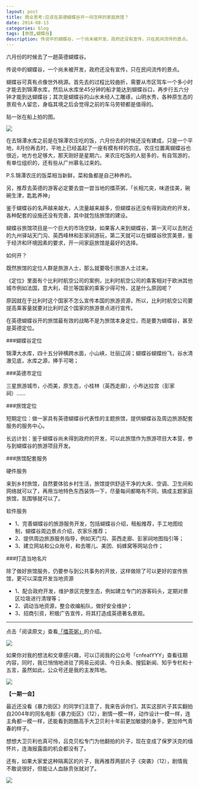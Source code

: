 ```yaml
---
layout: post
title: 商业思考:应该在英德蝴蝶谷开一间怎样的家庭旅馆？
date: 2014-08-13
categories: blog
tags: [旅馆,蝴蝶谷]
description: 传说中的蝴蝶谷，一个尚未被开发，政府还没有宣传，只在民间流传的景点。
---
```


六月份的时候去了一趟英德蝴蝶谷。

传说中的蝴蝶谷，一个尚未被开发，政府还没有宣传，只在民间流传的景点。

蝴蝶谷可真有点像世外桃源。首先去的过程比较曲折，需要从市区驾车一个多小时才能去到锦潭水库，然后从水库坐45分钟的船才能达到蝴蝶谷口，再步行五六分钟才能到达蝴蝶谷；其次是蝴蝶谷的山水未经人工雕琢，山明水秀，各种原生态的景观令人留恋，身临其境之后会觉得之前的车马劳顿都是值得的。

贴一张在船上拍的图。


![](http://cnfeat.qiniudn.com/DSC02320.JPG)


在去锦潭水库之前是在锦潭农庄吃的饭，六月份去的时候还没有建成，只是一个平地，8月份再去时，平地上已经盖起了一座有模有样的农庄。农庄位置离蝴蝶谷也很近，地方也足够大，那天刚好是星期六，来农庄吃饭的人挺多的，有自驾游的，有单位组织的，还有些从广州慕名过来的。

P.S.锦潭农庄的饭菜相当新鲜，菜和鱼都是自己种养的。

另，推荐去英德的游客必定要去尝一尝当地的擂茶粥，「长相兀突，味道佳美，碗碗生津，匙匙养神」

鉴于蝴蝶谷的名声越来越大，人流量越来越多，但蝴蝶谷还没有得到政府的开发，各种配套的设施还没有完善，其中就包括旅馆的建设。

蝴蝶谷旅馆项目是一个巨大的市场空缺，如果客人来到蝴蝶谷，第一天可以去附近的九州驿站天门沟、英西峰林和彭家祠游玩，第二天就可以在蝴蝶谷欣赏美景，鉴于经济和环境因素的要求，开一间家庭旅馆是最好的选择。


如何开？


既然旅馆的定位人群是旅游人士，那么就要吸引旅游人士过来。

《定位》里面有个比利时航空公司的案例，比利时航空公司的乘客相对于欧洲其他城市例如法国，意大利，荷兰等国家的乘客少得可怜，这是什么原因呢？

原因就在于比利时这个国家不怎么宣传本国的旅游资源，所以，比利时航空公司要提高乘客量就要对比利时这个国家的旅游景点进行宣传。

在英德蝴蝶谷开的旅馆最有效的战略不是为旅馆本身定位，而是要为蝴蝶谷，甚至是英德定位。

###蝴蝶谷定位

锦潭大水库，四十五分钟横跨水面，小山峡，壮丽辽阔；蝴蝶谷蝴蝶纷飞，谷水清澈见底，水库之源，捧手可喝；

###英德市定位

三星旅游城市，小而美，原生态，小桂林（英西走廊），小布达拉宫（彭家祠）……

###旅馆定位


短期定位：做一家具有英德蝴蝶谷代表性的主题旅馆，提供蝴蝶谷及周边旅游配套服务的服务中心。

长远计划：鉴于蝴蝶谷尚未得到政府的开发，可以此旅馆作为旅游项目大本营，参与到蝴蝶谷的旅游项目开发。


###旅馆配套服务

硬件服务

来到乡村旅馆，自然要体验乡村生活，旅馆提供舒适干净的大床、空调、卫生间和网络就可以了，再用当地特色东西装饰一下，尽量每间都略有不同，搞成主题家庭旅馆，氛围够就可以了。

软件服务

- 1、完善蝴蝶谷的旅游服务开发，包括蝴蝶谷介绍，租船推荐，手工地图绘制，蝴蝶谷周边景点介绍，农家乐推荐；
- 2、提供周边旅游服务指导，例如天门沟、英西走廊、彭家祠地图指引等；
- 3、建立网站和公众账号，和去哪儿、美团、蚂蜂窝等网站合作；


###打造当地名片

除了做好旅馆服务，仍要参与到公共事务的开放，这样做除了可以更好的宣传旅馆，更可以深度开发当地资源

- 1、配合政府开发，维护景区完整生态，例如建立专门的游客码头，定期对景区垃圾进行清理等；
- 2、调动当地资源，整合收编船队，做好安全维护；
- 3、招商引资，积极广告宣传，将其打造成英德著名景观。

----

点击「阅读原文」查看[「擂茶粥」](http://baike.baidu.com/view/2042301.htm?fr=aladdin)的介绍。

![](http://cnfeat.qiniudn.com/mHDSX.png)

如果你对我的想法和文章感兴趣，可以订阅我的公众号「cnfeatYYY」查看往期内容，同时，我已悄悄地进驻了网易云阅读、今日头条、搜狐新闻、知乎专栏和十五言，虽然如此，公众号还是我的主发阵地。

![](http://cnfeat.qiniudn.com/signitrue-2014-07-11.png)


**【一期一会】**

最近还没看《暴力街区》的同学们注意了，我来告诉你们，其实这部片子其实翻拍自2004年的同名电影《暴力街区》（12），剧情一模一样，动作设计一模一样，连主角都一模一样，还能看到跑酷高手大卫贝利十年前更加敏捷的身手，更加帅气青春的样子。

想想大卫贝利也真可怜，吕克贝松专门为他翻拍的片子，现在变成了保罗沃克的缅怀片，连海报露面的机会都没有了。

还有，如果大家爱这种隔离区的片子，我再推荐两部片子《突袭》（12），剧情我不敢说很好，但能让人血脉贲张就对了。

![](http://img3.douban.com/view/photo/raw/public/p1542716080.jpg)











